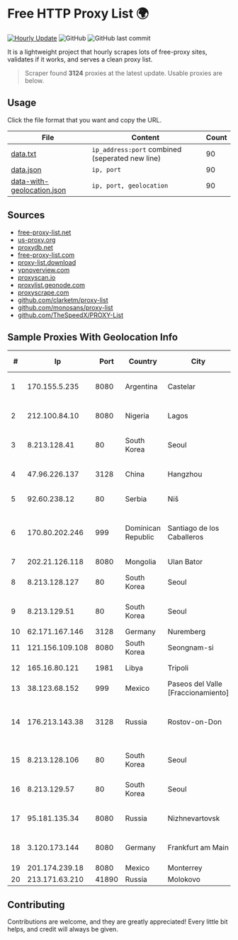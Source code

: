 
# Free HTTP Proxy List 🌍

[![Hourly Update](https://github.com/mertguvencli/http-proxy-list/actions/workflows/main.yml/badge.svg?branch=main)](https://github.com/mertguvencli/http-proxy-list/actions/workflows/main.yml)
![GitHub](https://img.shields.io/github/license/mertguvencli/http-proxy-list)
![GitHub last commit](https://img.shields.io/github/last-commit/mertguvencli/http-proxy-list)

It is a lightweight project that hourly scrapes lots of free-proxy sites, validates if it works, and serves a clean proxy list.


> Scraper found **3124** proxies at the latest update. Usable proxies are below.

## Usage

Click the file format that you want and copy the URL.


|File|Content|Count|
|----|-------|-----|
|[data.txt](https://raw.githubusercontent.com/mertguvencli/http-proxy-list/main/proxy-list/data.txt)|`ip_address:port` combined (seperated new line)|90|
|[data.json](https://raw.githubusercontent.com/mertguvencli/http-proxy-list/main/proxy-list/data.json)|`ip, port`|90|
|[data-with-geolocation.json](https://raw.githubusercontent.com/mertguvencli/http-proxy-list/main/proxy-list/data-with-geolocation.json)|`ip, port, geolocation`|90|

## Sources

* [free-proxy-list.net](https://free-proxy-list.net)
* [us-proxy.org](https://www.us-proxy.org)
* [proxydb.net](http://proxydb.net)
* [free-proxy-list.com](https://free-proxy-list.com/?page=&port=&type%5B%5D=http&type%5B%5D=https&up_time=0&search=Search)
* [proxy-list.download](https://www.proxy-list.download/HTTP)
* [vpnoverview.com](https://vpnoverview.com/privacy/anonymous-browsing/free-proxy-servers)
* [proxyscan.io](https://www.proxyscan.io)
* [proxylist.geonode.com](https://proxylist.geonode.com/api/proxy-list?limit=300&page=1&sort_by=lastChecked&sort_type=desc&protocols=http,https)
* [proxyscrape.com](https://api.proxyscrape.com/v2/?request=displayproxies&protocol=http&timeout=10000&country=all&ssl=all&anonymity=all)
* [github.com/clarketm/proxy-list](https://raw.githubusercontent.com/clarketm/proxy-list/master/proxy-list-raw.txt)
* [github.com/monosans/proxy-list](https://raw.githubusercontent.com/monosans/proxy-list/main/proxies/http.txt)
* [github.com/TheSpeedX/PROXY-List](https://raw.githubusercontent.com/TheSpeedX/PROXY-List/master/http.txt)


## Sample Proxies With Geolocation Info

|#|Ip|Port|Country|City|Internet Service Provider|
|-|--|----|-------|----|-------------------------|
|1|170.155.5.235|8080|Argentina|Castelar|Gobernacion de la Provincia de Buenos Aires|
|2|212.100.84.10|8080|Nigeria|Lagos|Autonomous System number for Cyber Space|
|3|8.213.128.41|80|South Korea|Seoul|Alibaba (US) Technology Co., Ltd.|
|4|47.96.226.137|3128|China|Hangzhou|Hangzhou Alibaba Advertising Co|
|5|92.60.238.12|80|Serbia|Niš|Moja Supernova Doo Beograd|
|6|170.80.202.246|999|Dominican Republic|Santiago de los Caballeros|RUDDY GONZALEZ DIGITAL MEDIA DOMINICANA, RGDIMAX, S.R.L|
|7|202.21.126.118|8080|Mongolia|Ulan Bator|Mobinet LLC|
|8|8.213.128.127|80|South Korea|Seoul|Alibaba (US) Technology Co., Ltd.|
|9|8.213.129.51|80|South Korea|Seoul|Alibaba (US) Technology Co., Ltd.|
|10|62.171.167.146|3128|Germany|Nuremberg|Contabo GmbH|
|11|121.156.109.108|8080|South Korea|Seongnam-si|Korea Telecom|
|12|165.16.80.121|1981|Libya|Tripoli|Aljeel Aljadeed For Technology|
|13|38.123.68.152|999|Mexico|Paseos del Valle [Fraccionamiento]|Cogent Communications|
|14|176.213.143.38|3128|Russia|Rostov-on-Don|CJSC "ER-Telecom Holding" Rostov-na-Donu branch|
|15|8.213.128.106|80|South Korea|Seoul|Alibaba (US) Technology Co., Ltd.|
|16|8.213.129.57|80|South Korea|Seoul|Alibaba (US) Technology Co., Ltd.|
|17|95.181.135.34|8080|Russia|Nizhnevartovsk|Avantel Ltd Nizhnevartovsk Branch|
|18|3.120.173.144|8080|Germany|Frankfurt am Main|Amazon Technologies Inc.|
|19|201.174.239.18|8080|Mexico|Monterrey|Transtelco Inc|
|20|213.171.63.210|41890|Russia|Molokovo|OJSC Comcor|



## Contributing

Contributions are welcome, and they are greatly appreciated! Every
little bit helps, and credit will always be given.

